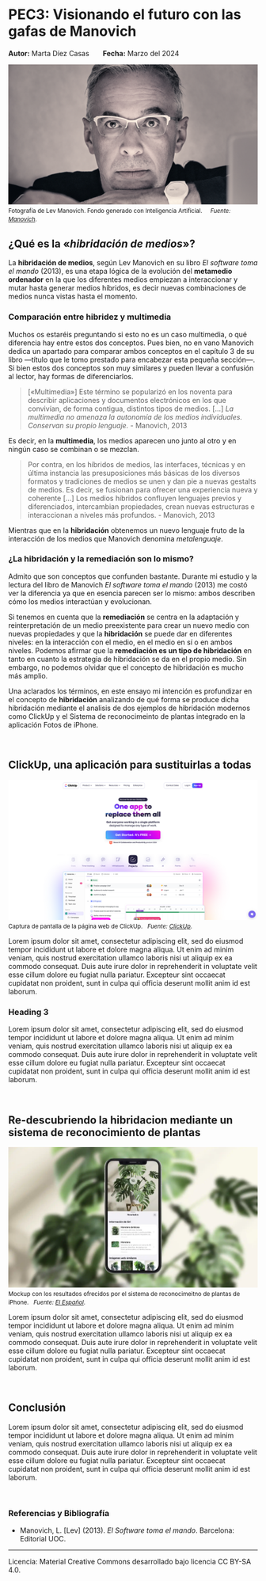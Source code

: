 # PEC3: Visionando el futuro con las gafas de Manovich 

**Autor:** Marta Díez Casas &nbsp;&nbsp;&nbsp;&nbsp;&nbsp; **Fecha:** Marzo del 2024

![Cultura Digital](images/manovich.png) 
<small>Fotografía de Lev Manovich. Fondo generado con Inteligencia Artificial. &nbsp;&nbsp;&nbsp; _Fuente: [Manovich](http://manovich.net/index.php/about)_.</small>


## ¿Qué es la «_hibridación de medios_»?


La **hibridación de medios**, según Lev Manovich en su libro _El software toma el mando_ (2013), es una etapa lógica de la evolución del **metamedio ordenador** en la que los diferentes medios empiezan a interaccionar y mutar hasta generar medios híbridos, es decir nuevas combinaciones de medios nunca vistas hasta el momento.


### Comparación entre hibridez y multimedia

Muchos os estaréis preguntando si esto no es un caso multimedia, o qué diferencia hay entre estos dos conceptos. Pues bien, no en vano Manovich dedica un apartado para comparar ambos conceptos en el capítulo 3 de su libro —título que le tomo prestado para encabezar esta pequeña sección—. Si bien estos dos conceptos son muy similares y pueden llevar a confusión al lector, hay formas de diferenciarlos.

> [«Multimedia»] Este término se popularizó en los noventa para describir aplicaciones y documentos electrónicos en los que convivían, de forma contigua, distintos tipos de medios. [...] _La multimedia no amenaza la autonomía de los medios individuales. Conservan su propio lenguaje._ - Manovich, 2013

Es decir, en la **multimedia**, los medios aparecen uno junto al otro y en ningún caso se combinan o se mezclan.

> Por contra, en los híbridos de medios, las interfaces, técnicas y en última instancia las presuposiciones más básicas de los diversos formatos y tradiciones de medios se unen y dan pie a nuevas gestalts de medios. 
Es decir, se fusionan para ofrecer una experiencia nueva y coherente [...] Los medios híbridos confluyen lenguajes previos y diferenciados, intercambian propiedades, crean nuevas estructuras e interaccionan a niveles más profundos. - Manovich, 2013

Mientras que en la **hibridación** obtenemos un nuevo lenguaje fruto de la interacción de los medios que Manovich denomina _metalenguaje_.


### ¿La hibridación y la remediación son lo mismo?

Admito que son conceptos que confunden bastante. Durante mi estudio y la lectura del libro de Manovich _El software toma el mando_ (2013) me costó ver la diferencia ya que en esencia parecen ser lo mismo: ambos describen cómo los medios interactúan y evolucionan.

Si tenemos en cuenta que la **remediación** se centra en la adaptación y reinterpretación de un medio preexistente para crear un nuevo medio con nuevas propiedades y que la **hibridación** se puede dar en diferentes niveles: en la interacción con el medio, en el medio en sí o en ambos niveles. Podemos afirmar que la **remediación es un tipo de hibridación** en tanto en cuanto la estrategia de hibridación se da en el propio medio. Sin embargo, no podemos olvidar que el concepto de hibridación es mucho más amplio.

Una aclarados los términos, en este ensayo mi intención es profundizar en el concepto de **hibridación** analizando de qué forma se produce dicha hibridación mediante el analisis de dos ejemplos de hibridación modernos como ClickUp y el Sistema de reconocimeinto de plantas integrado en la aplicación Fotos de iPhone. 


<br>


## ClickUp, una aplicación para sustituirlas a todas

![Logo de ClickUp](images/clickup.png)
<small>Captura de pantalla de la página web de ClickUp. &nbsp; _Fuente: [ClickUp](https://clickup.com/)_.</small>

Lorem ipsum dolor sit amet, consectetur adipiscing elit, sed do eiusmod tempor incididunt ut labore et dolore magna aliqua. Ut enim ad minim veniam, quis nostrud exercitation ullamco laboris nisi ut aliquip ex ea commodo consequat. Duis aute irure dolor in reprehenderit in voluptate velit esse cillum dolore eu fugiat nulla pariatur. Excepteur sint occaecat cupidatat non proident, sunt in culpa qui officia deserunt mollit anim id est laborum.

### Heading 3

Lorem ipsum dolor sit amet, consectetur adipiscing elit, sed do eiusmod tempor incididunt ut labore et dolore magna aliqua. Ut enim ad minim veniam, quis nostrud exercitation ullamco laboris nisi ut aliquip ex ea commodo consequat. Duis aute irure dolor in reprehenderit in voluptate velit esse cillum dolore eu fugiat nulla pariatur. Excepteur sint occaecat cupidatat non proident, sunt in culpa qui officia deserunt mollit anim id est laborum.


<br>


## Re-descubriendo la hibridacion mediante un sistema de reconocimiento de plantas
![Reconocimiento de plantas](images/plantas.png)
<small>Mockup con los resultados ofrecidos por el sistema de reconocimeitno de plantas de iPhone. &nbsp; _Fuente: [El Español](https://www.elespanol.com/vivir/ocio/20230524/increible-truco-identificar-plantas-camara-iphone/765923681_0.html)_.</small>


Lorem ipsum dolor sit amet, consectetur adipiscing elit, sed do eiusmod tempor incididunt ut labore et dolore magna aliqua. Ut enim ad minim veniam, quis nostrud exercitation ullamco laboris nisi ut aliquip ex ea commodo consequat. Duis aute irure dolor in reprehenderit in voluptate velit esse cillum dolore eu fugiat nulla pariatur. Excepteur sint occaecat cupidatat non proident, sunt in culpa qui officia deserunt mollit anim id est laborum.


<br>

## Conclusión

Lorem ipsum dolor sit amet, consectetur adipiscing elit, sed do eiusmod tempor incididunt ut labore et dolore magna aliqua. Ut enim ad minim veniam, quis nostrud exercitation ullamco laboris nisi ut aliquip ex ea commodo consequat. Duis aute irure dolor in reprehenderit in voluptate velit esse cillum dolore eu fugiat nulla pariatur. Excepteur sint occaecat cupidatat non proident, sunt in culpa qui officia deserunt mollit anim id est laborum.

<br>


### Referencias y Bibliografía

* Manovich, L. [Lev] (2013). _El Software toma el mando_. Barcelona: Editorial UOC. 
<!--
    * http://manovich.net/index.php/about

-->

----

Licencia: Material Creative Commons desarrollado bajo licencia CC BY-SA 4.0. <!-- Imágenes CC BY [Tubik studio](https://blog.tubikstudio.com/how-to-create-original-flat-illustrations-designers-tips/) -->
